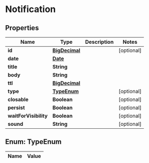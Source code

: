 
# Notification

## Properties
Name | Type | Description | Notes
------------ | ------------- | ------------- | -------------
**id** | [**BigDecimal**](BigDecimal.md) |  |  [optional]
**date** | [**Date**](Date.md) |  | 
**title** | **String** |  | 
**body** | **String** |  | 
**ttl** | [**BigDecimal**](BigDecimal.md) |  | 
**type** | [**TypeEnum**](#TypeEnum) |  |  [optional]
**closable** | **Boolean** |  |  [optional]
**persist** | **Boolean** |  |  [optional]
**waitForVisibility** | **Boolean** |  |  [optional]
**sound** | **String** |  |  [optional]


<a name="TypeEnum"></a>
## Enum: TypeEnum
Name | Value
---- | -----



